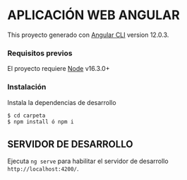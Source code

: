 # APLICACIÓN WEB ANGULAR 

This proyecto generado con [Angular CLI](https://github.com/angular/angular-cli) version 12.0.3.

### Requisitos previos

El proyecto requiere [Node](https://nodejs.org/) v16.3.0+ 
### Instalación
Instala la dependencias de desarrollo 

```sh
$ cd carpeta
$ npm install ó npm i
```


## SERVIDOR DE DESARROLLO

Ejecuta `ng serve` 
para habilitar el servidor de desarrollo `http://localhost:4200/`.


